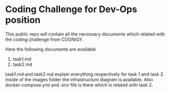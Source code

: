 # Coding Challenge for Dev-Ops position

This public repo will contain all the necessary documents which related with the coding challenge from COGNIGY. 

Here the following documents are available 

1. task1.md
2. task2.md

task1.md and task2.md explain everything respectively for task 1 and task 2. Inside of the images folder the infrastructure diagram is available. Also docker-compose.yml and .env file is there which is related with task 2.  
